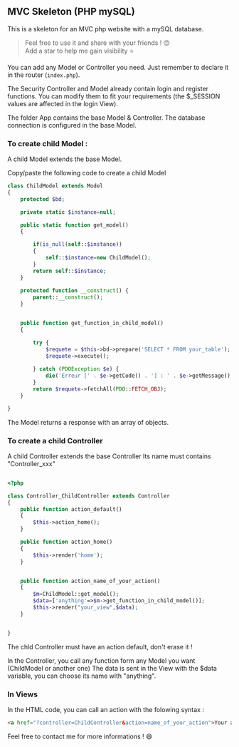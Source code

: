 ## MVC Skeleton (PHP mySQL)

This is a skeleton for an MVC php website with a mySQL database.

> Feel free to use it and share with your friends ! 😊
&nbsp;  
> Add a star to help me gain visibility ⭐

You can add any Model or Controller you need. Just remember to declare it in the router (`index.php`).

The Security Controller and Model already contain login and register functions. 
You can modify them to fit your requirements 
(the $_SESSION values are affected in the login View).

The folder App contains the base Model & Controller.
The database connection is configured in the base Model.

### To create child Model :

A child Model extends the base Model.

Copy/paste the following code to create a child Model

```php
class ChildModel extends Model
{
    protected $bd;

    private static $instance=null;

    public static function get_model()
    {

        if(is_null(self::$instance))
        {
            self::$instance=new ChildModel();
        }
        return self::$instance;
    }
    
    protected function __construct() {
        parent::__construct(); 
    }


    public function get_function_in_child_model()
    {

        try {
            $requete = $this->bd->prepare('SELECT * FROM your_table');
            $requete->execute();
            
        } catch (PDOException $e) {
            die('Erreur [' . $e->getCode() . '] : ' . $e->getMessage() . '</p>');
        }
        return $requete->fetchAll(PDO::FETCH_OBJ);
    }

}
```

The Model returns a response with an array of objects.


### To create a child Controller

A child Controller extends the base Controller
Its name must contains "Controller_xxx"

```php

<?php

class Controller_ChildController extends Controller
{
    public function action_default()
    {
        $this->action_home();
    }

    public function action_home()
    {
        $this->render('home');
    }


    public function action_name_of_your_action()
    {
        $m=ChildModel::get_model();
        $data=['anything'=>$m->get_function_in_child_model()];
        $this->render("your_view",$data);
    }


}
```

The chld Controller must have an action default, don't erase it !

In the Controller, you call any function form any Model you want (ChildModel or another one)
The data is sent in the View with the $data variable, you can choose its name with "anything".

### In Views

In the HTML code, you can call an action with the folowing syntax :

```HTML
<a href="?controller=ChildController&action=name_of_your_action">Your action</a>
```

Feel free to contact me for more informations ! 😄
